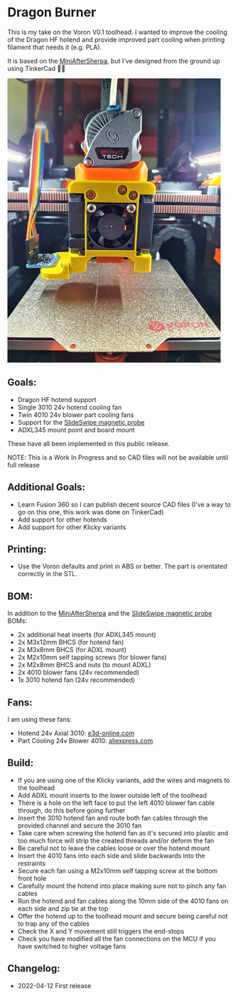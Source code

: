 # Dragon Burner
This is my take on the Voron V0.1 toolhead. I wanted to improve the cooling of the Dragon HF hotend and provide improved part cooling when printing filament that needs it (e.g. PLA).

It is based on the [MiniAfterSherpa](https://github.com/KurioHonoo/Mini-AfterSherpa), but I've designed from the ground up using TinkerCad :man_facepalming:

![Dragon Burner](images/Dragon_Burner.jpg)

## Goals:

- Dragon HF hotend support
- Single 3010 24v hotend cooling fan
- Twin 4010 24v blower part cooling fans
- Support for the [SlideSwipe magnetic probe](https://github.com/chestwood96/SlideSwipe)
- ADXL345 mount point and board mount

These have all been implemented in this public release.

NOTE: This is a Work In Progress and so CAD files will not be available until full release

## Additional Goals:

- Learn Fusion 360 so I can publish decent source CAD files (I've a way to go on this one, this work was done on TinkerCad)
- Add support for other hotends
- Add support for other Klicky variants

## Printing:

- Use the Voron defaults and print in ABS or better. The part is orientated correctly in the STL.

## BOM:

In addition to the [MiniAfterSherpa](https://github.com/KurioHonoo/Mini-AfterSherpa) and the [SlideSwipe magnetic probe](https://github.com/chestwood96/SlideSwipe) BOMs:

- 2x additional heat inserts (for ADXL345 mount)
- 2x M3x12mm BHCS (for hotend fan)
- 2x M3x8mm BHCS (for ADXL mount)
- 2x M2x10mm self tapping screws (for blower fans)
- 2x M2x8mm BHCS and nuts (to mount ADXL)
- 2x 4010 blower fans (24v recommended)
- 1x 3010 hotend fan (24v recommended)

## Fans:

I am using these fans:

- Hotend 24v Axial 3010: [e3d-online.com](https://e3d-online.com/products/dc-fans)
- Part Cooling 24v Blower 4010: [aliexpress.com](https://www.aliexpress.com/item/32798634077.html?spm=a2g0o.productlist.0.0.32d1313eGDqZx0&algo_pvid=46f192a9-033a-4df7-98da-0f0cb011945a)

## Build:

- If you are using one of the Klicky variants, add the wires and magnets to the toolhead
- Add ADXL mount inserts to the lower outside left of the toolhead
- There is a hole on the left face to put the left 4010 blower fan cable through, do this before going further
- Insert the 3010 hotend fan and route both fan cables through the provided channel and secure the 3010 fan
- Take care when screwing the hotend fan as it's secured into plastic and too much force will strip the created threads and/or deform the fan
- Be careful not to leave the cables loose or over the hotend mount
- Insert the 4010 fans into each side and slide backwards into the restraints
- Secure each fan using a M2x10mm self tapping screw at the bottom front hole
- Carefully mount the hotend into place making sure not to pinch any fan cables
- Run the hotend and fan cables along the 10mm side of the 4010 fans on each side and zip tie at the top
- Offer the hotend up to the toolhead mount and secure being careful not to trap any of the cables
- Check the X and Y movement still triggers the end-stops
- Check you have modified all the fan connections on the MCU if you have switched to higher voltage fans

## Changelog:

- 2022-04-12 First release
